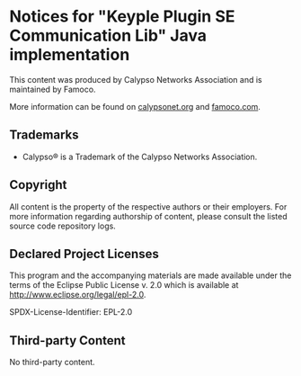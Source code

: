 # Notices for "Keyple Plugin SE Communication Lib" Java implementation

This content was produced by Calypso Networks Association and is maintained by Famoco.

More information can be found on [calypsonet.org](http://calypsonet.org) and [famoco.com](https://famoco.com).

## Trademarks

* Calypso® is a Trademark of the Calypso Networks Association.

## Copyright

All content is the property of the respective authors or their employers. For
more information regarding authorship of content, please consult the listed
source code repository logs.

## Declared Project Licenses

This program and the accompanying materials are made available under the terms
of the Eclipse Public License v. 2.0 which is available at
http://www.eclipse.org/legal/epl-2.0.

SPDX-License-Identifier: EPL-2.0
   
## Third-party Content

No third-party content.
